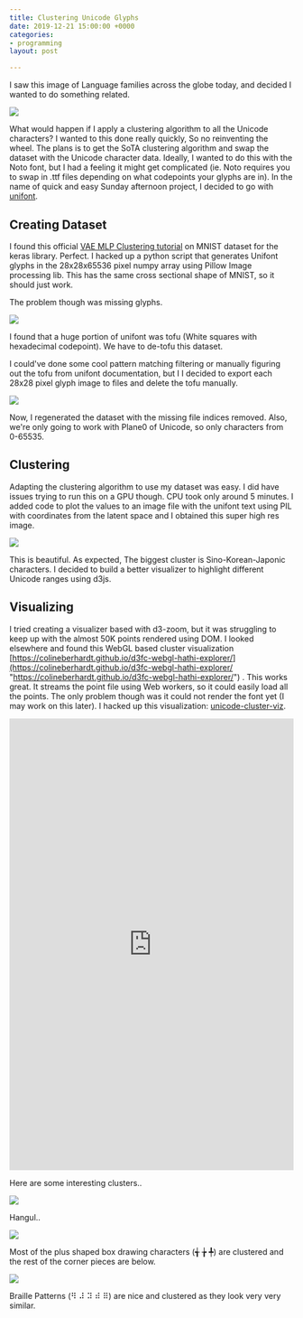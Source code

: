 ```yaml
---
title: Clustering Unicode Glyphs
date: 2019-12-21 15:00:00 +0000
categories:
- programming
layout: post

---
```

I saw this image of Language families across the globe today, and decided I wanted to do something related.

![](/uploads/language_families_map.png)

What would happen if I apply a clustering algorithm to all the Unicode characters? I wanted to this done really quickly, So no reinventing the wheel. The plans is to get the SoTA clustering algorithm and swap the dataset with the Unicode character data. Ideally, I wanted to do this with the Noto font, but I had a feeling it might get complicated (ie. Noto requires you to swap in .ttf files depending on what codepoints your glyphs are in). In the name of quick and easy Sunday afternoon project, I decided to go with [unifont](https://unifoundry.com/unifont/ "unifont").

## Creating Dataset

I found this official [VAE MLP Clustering tutorial](https://blog.keras.io/building-autoencoders-in-keras.html) on MNIST dataset for the keras library. Perfect. I hacked up a python script that generates Unifont glyphs in the 28x28x65536 pixel numpy array using Pillow Image processing lib. This has the same cross sectional shape of MNIST, so it should just work.

The problem though was missing glyphs.

![](/uploads/screenshot-from-2021-12-30-19-51-11.png)

I found that a huge portion of unifont was tofu (White squares with hexadecimal codepoint). We have to de-tofu this dataset.

I could've done some cool pattern matching filtering or manually figuring out the tofu from unifont documentation, but I I decided to export each 28x28 pixel glyph image to files and delete the tofu manually.

![](/uploads/wwwture.PNG)

Now, I regenerated the dataset with the missing file indices removed. Also, we're only going to work with Plane0 of Unicode, so only characters from 0-65535.

## Clustering

Adapting the clustering algorithm to use my dataset was easy. I did have issues trying to run this on a GPU though. CPU took only around 5 minutes. I added code to plot the values to an image file with the unifont text using PIL with coordinates from the latent space and I obtained this super high res image.

![](/uploads/chart2.png)

This is beautiful. As expected, The biggest cluster is Sino-Korean-Japonic characters. I decided to build a better visualizer to highlight different Unicode ranges using d3js.

## Visualizing

I tried creating a visualizer based with d3-zoom, but it was struggling to keep up with the almost 50K points rendered using DOM. I looked elsewhere and found this WebGL based cluster visualization [https://colineberhardt.github.io/d3fc-webgl-hathi-explorer/](https://colineberhardt.github.io/d3fc-webgl-hathi-explorer/ "https://colineberhardt.github.io/d3fc-webgl-hathi-explorer/") . This works great. It streams the point file using Web workers, so it could easily load all the points. The only problem though was it could not render the font yet (I may work on this later). I hacked up this visualization: [unicode-cluster-viz](https://avinayak.github.io/unicode-cluster-viz/ "https://avinayak.github.io/unicode-cluster-viz/").

<iframe src="https://avinayak.github.io/unicode-cluster-viz/" style="height: 800px;width: 100%;" frameBorder="0" ></iframe>

Here are some interesting clusters..

![](/uploads/screenshot-from-2021-12-30-20-24-41.png)

Hangul..

![](/uploads/screenshot-from-2021-12-30-20-14-12.png)

Most of the plus shaped box drawing characters (╅ ╆ ╇) are clustered and the rest of the corner pieces are below.

![](/uploads/screenshot-from-2021-12-30-20-20-07.png)

Braille Patterns (⠻ ⠼ ⠽ ⠾ ⠿) are nice and clustered as they look very very similar.